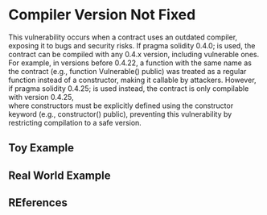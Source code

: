 #  Compiler Version Not Fixed
This vulnerability occurs when a contract uses an outdated compiler, exposing it to bugs and security risks. If pragma solidity  0.4.0; is used, the contract can be compiled with any 0.4.x version, including vulnerable ones.  
For example, in versions before 0.4.22, a function with the same name as the contract (e.g., function Vulnerable() public) was treated as a regular function instead of a constructor, making it callable by attackers. However, if pragma solidity 0.4.25; is used instead, the contract is only compilable with version 0.4.25,  
where constructors must be explicitly defined using the constructor keyword (e.g., constructor() public), preventing this vulnerability by restricting compilation to a safe version.

## Toy Example


## Real World Example


## REferences
